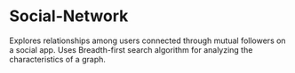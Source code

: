 # Social-Network
Explores relationships among users connected through mutual followers on a social app. Uses Breadth-first search algorithm for analyzing the characteristics of a graph.
